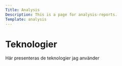 ```yaml
---
Title: Analysis
Description: This is a page for analysis-reports.
Template: analysis
---
```


Teknologier
==========================

Här presenteras de teknologier jag använder
